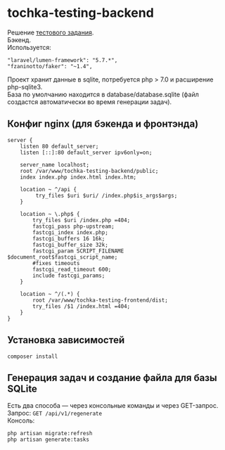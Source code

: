 # tochka-testing-backend

Решение [тестового задания](https://github.com/Life1over/test-task/blob/master/php.md).  
Бэкенд.  
Используется:
```
"laravel/lumen-framework": "5.7.*",
"fzaninotto/faker": "~1.4",
```

Проект хранит данные в sqlite, потребуется php > 7.0 и расширение php-sqlite3.  
База по умолчанию находится в database/database.sqlite (файл создастся автоматически во время генерации задач).  

## Конфиг nginx (для бэкенда и фронтэнда)
```
server {
    listen 80 default_server;
    listen [::]:80 default_server ipv6only=on;

    server_name localhost;
    root /var/www/tochka-testing-backend/public;
    index index.php index.html index.htm;

    location ~ ^/api {
         try_files $uri $uri/ /index.php$is_args$args;
    }

    location ~ \.php$ {
        try_files $uri /index.php =404;
        fastcgi_pass php-upstream;
        fastcgi_index index.php;
        fastcgi_buffers 16 16k;
        fastcgi_buffer_size 32k;
        fastcgi_param SCRIPT_FILENAME $document_root$fastcgi_script_name;
        #fixes timeouts
        fastcgi_read_timeout 600;
        include fastcgi_params;
    }

    location ~ ^/(.*) {
        root /var/www/tochka-testing-frontend/dist;
        try_files /$1 /index.html =404;
    }
}

```

## Установка зависимостей
```
composer install
```

## Генерация задач и создание файла для базы SQLite
Есть два способа — через консольные команды и через GET-запрос.  
Запрос: `GET /api/v1/regenerate`  
Консоль:
```
php artisan migrate:refresh
php artisan generate:tasks
```
